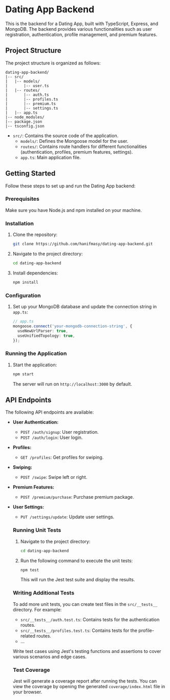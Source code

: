 
# Dating App Backend

This is the backend for a Dating App, built with TypeScript, Express, and MongoDB. The backend provides various functionalities such as user registration, authentication, profile management, and premium features.

## Project Structure

The project structure is organized as follows:

```
dating-app-backend/
|-- src/
|   |-- models/
|       |-- user.ts
|   |-- routes/
|       |-- auth.ts
|       |-- profiles.ts
|       |-- premium.ts
|       |-- settings.ts
|   |-- app.ts
|-- node_modules/
|-- package.json
|-- tsconfig.json
```

- `src/`: Contains the source code of the application.
  - `models/`: Defines the Mongoose model for the user.
  - `routes/`: Contains route handlers for different functionalities (authentication, profiles, premium features, settings).
  - `app.ts`: Main application file.

## Getting Started

Follow these steps to set up and run the Dating App backend:

### Prerequisites

Make sure you have Node.js and npm installed on your machine.

### Installation

1. Clone the repository:

   ```bash
   git clone https://github.com/hanifmasy/dating-app-backend.git
   ```

2. Navigate to the project directory:

   ```bash
   cd dating-app-backend
   ```

3. Install dependencies:

   ```bash
   npm install
   ```

### Configuration

1. Set up your MongoDB database and update the connection string in `app.ts`:

   ```typescript
   // app.ts
   mongoose.connect('your-mongodb-connection-string', {
     useNewUrlParser: true,
     useUnifiedTopology: true,
   });
   ```

### Running the Application

1. Start the application:

   ```bash
   npm start
   ```

   The server will run on `http://localhost:3000` by default.

## API Endpoints

The following API endpoints are available:

- **User Authentication:**
  - `POST /auth/signup`: User registration.
  - `POST /auth/login`: User login.

- **Profiles:**
  - `GET /profiles`: Get profiles for swiping.

- **Swiping:**
  - `POST /swipe`: Swipe left or right.

- **Premium Features:**
  - `POST /premium/purchase`: Purchase premium package.

- **User Settings:**
  - `PUT /settings/update`: Update user settings.




  ### Running Unit Tests

  1. Navigate to the project directory:

     ```bash
     cd dating-app-backend
     ```

  2. Run the following command to execute the unit tests:

     ```bash
     npm test
     ```

     This will run the Jest test suite and display the results.

  ### Writing Additional Tests

  To add more unit tests, you can create test files in the `src/__tests__` directory. For example:

  - `src/__tests__/auth.test.ts`: Contains tests for the authentication routes.
  - `src/__tests__/profiles.test.ts`: Contains tests for the profile-related routes.
  - ...

  Write test cases using Jest's testing functions and assertions to cover various scenarios and edge cases.

  ### Test Coverage

  Jest will generate a coverage report after running the tests. You can view the coverage by opening the generated `coverage/index.html` file in your browser.
